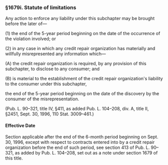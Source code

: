 ### §1679i. Statute of limitations ###

Any action to enforce any liability under this subchapter may be brought before the later of—

(1) the end of the 5-year period beginning on the date of the occurrence of the violation involved; or

(2) in any case in which any credit repair organization has materially and willfully misrepresented any information which—

(A) the credit repair organization is required, by any provision of this subchapter, to disclose to any consumer; and

(B) is material to the establishment of the credit repair organization's liability to the consumer under this subchapter,

the end of the 5-year period beginning on the date of the discovery by the consumer of the misrepresentation.

(Pub. L. 90–321, title IV, §411, as added Pub. L. 104–208, div. A, title II, §2451, Sept. 30, 1996, 110 Stat. 3009–461.)

#### Effective Date ####

Section applicable after the end of the 6-month period beginning on Sept. 30, 1996, except with respect to contracts entered into by a credit repair organization before the end of such period, see section 413 of Pub. L. 90–321, as added by Pub. L. 104–208, set out as a note under section 1679 of this title.